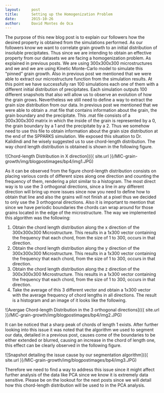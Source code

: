 ```yaml
---
layout:     post
title:      Setting up the Homogenization Problem
date:       2015-10-26
author:     David Montes de Oca
---
```


The purpose of this new blog post is to explain our followers how the desired property is obtained from the simulations performed. As our followers know we want to correlate grain growth to an initial distribution of insoluble precipitates. Thus since we are intending to obtain an effective property from our datasets we are facing a homogenization problem.
As explained in previous posts. We are using 300x300x300 microstructures and we and we are using Kinetic Monte-Carlo model to simulate this “pinned” grain growth. Also in previous post we mentioned that we were able to extract our microstructure function from the simulation results.
At this point we have successfully ran 100 simulations each one of them with a different initial distribution of precipitates. Each simulation outputs 100 different snapshots that also will allow us to observe an evolution of how the grain grows. Nevertheless we still need to define a way to extract the grain size distribution from our data. In previous post we mentioned that we were able to obtain a .mat file that contains information about the grain, the grain boundary and the precipitate. This .mat file consists of a 300x300x300 matrix in which the inside of the grain is represented by a 0, the grain boundary by a 1 and the precipitate by a 2. 
Thus we somehow need to use this file to obtain information about the grain size distribution at the end of the SPPARKS simulation. We exposed this situation to Dr. Kalidindi and he wisely suggested us to use chord-length distribution. The way chord length distribution is obtained is shown in the following figure.

![Chord-length Distribution in X direction]({{ site.url }}/MIC-grain-growth/img/blogpostimages/bp4/img1.JPG)

As it can be observed from the figure chord-length distribution consists on placing various cords of different sizes along one direction and counting the frequency of them, rendering a plot similar to a histogram. The most direct way is to use the 3 orthogonal directions, since a line in any different direction will bring up more issues since now you need to define how to obtain that line and also the grains will not finish at a pixel thus we decided to only use the 3 orthogonal directions. Also it is important to mention that since we have periodic boundaries the chords can wrap around for those grains located in the edge of the microstructure.
The way we implemented this algorithm was the following:
1.	Obtain the chord length distribution along the x direction of the 300x300x300 Microstructure. This results in a 1x300 vector containing the frequency that each chord, from the size of 1 to 300, occurs in that direction. 
2.	Obtain the chord length distribution along the y direction of the 300x300x300 Microstructure. This results in a 1x300 vector containing the frequency that each chord, from the size of 1 to 300, occurs in that direction. 
3.	Obtain the chord length distribution along the z direction of the 300x300x300 Microstructure. This results in a 1x300 vector containing the frequency that each chord, from the size of 1 to 300, occurs in that direction. 
4.	Take the average of this 3 different vector and obtain a 1x300 vector with the average frequency of chord lengths in all directions.
The result is a histogram and an image of it looks like the following. 

![Avergae Chord-length Distribution in the 3 orthogonal directions]({{ site.url }}/MIC-grain-growth/img/blogpostimages/bp4/img2.JPG)

It can be noticed that a sharp peak of chords of length 1 exists. 
After further looking into this issue it was noted that the algorithm we used to segment our data, detailed in a previous post, causes come of the boundaries to be either extended or blurred, causing an increase in the chord of length one, this effect can be clearly observed in the following figure.

![Snapshot detailing the issue cause by our segmentation algorithm]({{ site.url }}/MIC-grain-growth/img/blogpostimages/bp4/img3.JPG)

Therefore we need to find a way to address this issue since it might affect further analysis of the data like PCA since we know it is extremely data sensitive. 
Please be on the lookout for the next posts since we will detail how this chord-length distribution will be used to in the PCA analysis. 
